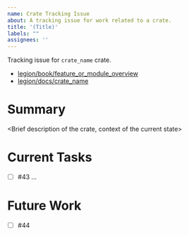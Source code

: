 ```yaml
---
name: Crate Tracking Issue
about: A tracking issue for work related to a crate.
title: '(Title)'
labels: ""
assignees: ''
---
```


<!--
Fill in relevant sections, remove the rest.
-->

Tracking issue for `crate_name` crate.

* [legion/book/feature_or_module_overview](https://legion-labs.github.io/legion/book/data-pipeline/project-resources.html)
* [legion/docs/crate_name](https://legion-labs.github.io/legion/legion_data_offline/index.html)

# Summary

<Brief description of the crate, context of the current state>

# Current Tasks
- [ ] #43
...

# Future Work
- [ ] #44